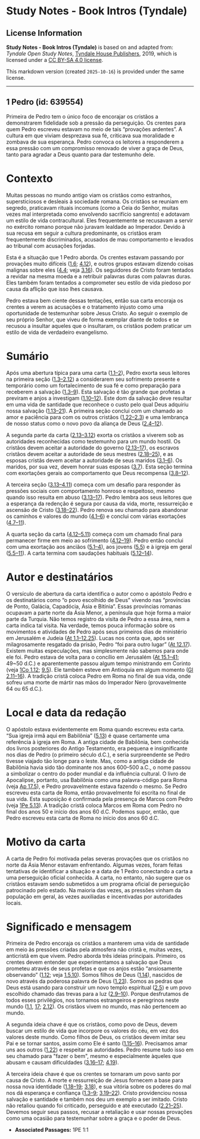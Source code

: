 # Study Notes - Book Intros (Tyndale)

## License Information

**Study Notes - Book Intros (Tyndale)** is based on and adapted from: _Tyndale Open Study Notes_, [Tyndale House Publishers](https://tyndaleopenresources.com/), 2019, which is licensed under a [CC BY-SA 4.0 license](https://creativecommons.org/licenses/by-sa/4.0/legalcode.en).

This markdown version (created `2025-10-16`) is provided under the same license.



--------------------------------

## 1 Pedro (id: 639554)

Primeira de Pedro tem o único foco de encorajar os cristãos a demonstrarem fidelidade sob a pressão da perseguição. Os crentes para quem Pedro escreveu estavam no meio de tais “provações ardentes”. A cultura em que viviam desprezava sua fé, criticava sua moralidade e zombava de sua esperança. Pedro convoca os leitores a responderem a essa pressão com um compromisso renovado de viver a graça de Deus, tanto para agradar a Deus quanto para dar testemunho dele.

Contexto
========

Muitas pessoas no mundo antigo viam os cristãos como estranhos, supersticiosos e desleais à sociedade romana. Os cristãos se reuniam em segredo, praticavam rituais incomuns (como a Ceia do Senhor, muitas vezes mal interpretada como envolvendo sacrifício sangrento) e adotavam um estilo de vida contracultural. Eles frequentemente se recusavam a servir no exército romano porque não juravam lealdade ao Imperador. Devido à sua recusa em seguir a cultura predominante, os cristãos eram frequentemente discriminados, acusados de mau comportamento e levados ao tribunal com acusações forjadas.

Esta é a situação que 1 Pedro aborda. Os crentes estavam passando por provações muito difíceis ([1\.6](https://ref.ly/1Pet1:6); [4\.12](https://ref.ly/1Pet4:12)), e outros grupos estavam dizendo coisas malignas sobre eles ([4\.4](https://ref.ly/1Pet4:4); veja [3\.16](https://ref.ly/1Pet3:16)). Os seguidores de Cristo foram tentados a revidar na mesma moeda e a retribuir palavras duras com palavras duras. Eles também foram tentados a comprometer seu estilo de vida piedoso por causa da aflição que isso lhes causava.

Pedro estava bem ciente dessas tentações, então sua carta encoraja os crentes a verem as acusações e o tratamento injusto como uma oportunidade de testemunhar sobre Jesus Cristo. Ao seguir o exemplo de seu próprio Senhor, que viveu de forma exemplar diante de todos e se recusou a insultar aqueles que o insultaram, os cristãos podem praticar um estilo de vida de verdadeiro evangelismo.

Sumário
=======

Após uma abertura típica para uma carta ([1\.1–2](https://ref.ly/1Pet1:1-1Pet1:2)), Pedro exorta seus leitores na primeira seção ([1\.3–2\.12](https://ref.ly/1Pet1:3-1Pet2:12)) a considerarem seu sofrimento presente e temporário como um fortalecimento de sua fé e como preparação para receberem a salvação ([1\.3–9](https://ref.ly/1Pet1:3-1Pet1:9)). Esta salvação é tão grande que profetas a previram e anjos a investigam ([1\.10–12](https://ref.ly/1Pet1:10-1Pet1:12)). Este dom da salvação deve resultar em uma vida de santidade que reconhece o custo pelo qual Deus adquiriu nossa salvação ([1\.13–21](https://ref.ly/1Pet1:13-1Pet1:21)). A primeira seção conclui com um chamado ao amor e paciência para com os outros cristãos ([1\.22–2\.3](https://ref.ly/1Pet1:22-1Pet2:3)) e uma lembrança de nosso status como o novo povo da aliança de Deus ([2\.4–12](https://ref.ly/1Pet2:4-1Pet2:12)).

A segunda parte da carta ([2\.13–3\.12](https://ref.ly/1Pet2:13-1Pet3:12)) exorta os cristãos a viverem sob as autoridades reconhecidas como testemunho para um mundo hostil. Os cristãos devem aceitar a autoridade do governo ([2\.13–17](https://ref.ly/1Pet2:13-1Pet2:17)), os escravos cristãos devem aceitar a autoridade de seus mestres ([2\.18–25](https://ref.ly/1Pet2:18-1Pet2:25)), e as esposas cristãs devem aceitar a autoridade de seus maridos ([3\.1–6](https://ref.ly/1Pet3:1-1Pet3:6)). Os maridos, por sua vez, devem honrar suas esposas ([3\.7](https://ref.ly/1Pet3:7)). Esta seção termina com exortações gerais ao comportamento que Deus recompensa ([3\.8–12](https://ref.ly/1Pet3:8-1Pet3:12)).

A terceira seção ([3\.13–4\.11](https://ref.ly/1Pet3:13-1Pet4:11)) começa com um desafio para responder às pressões sociais com comportamento honroso e respeitoso, mesmo quando isso resulta em abuso ([3\.13–17](https://ref.ly/1Pet3:13-1Pet3:17)). Pedro lembra aos seus leitores que a esperança da redenção é segura por causa da vida, morte, ressurreição e ascensão de Cristo ([3\.18–22](https://ref.ly/1Pet3:18-1Pet3:22)). Pedro renova seu chamado para abandonar os caminhos e valores do mundo ([4\.1–6](https://ref.ly/1Pet4:1-1Pet4:6)) e conclui com várias exortações ([4\.7–11](https://ref.ly/1Pet4:7-1Pet4:11)).

A quarta seção da carta ([4\.12–5\.11](https://ref.ly/1Pet4:12-1Pet5:11)) começa com um chamado final para permanecer firme em meio ao sofrimento ([4\.12–19](https://ref.ly/1Pet4:12-1Pet4:19)). Pedro então conclui com uma exortação aos anciãos ([5\.1–4](https://ref.ly/1Pet5:1-1Pet5:4)), aos jovens ([5\.5](https://ref.ly/1Pet5:5)) e à igreja em geral ([5\.5–11](https://ref.ly/1Pet5:5-1Pet5:11)). A carta termina com saudações habituais ([5\.12–14](https://ref.ly/1Pet5:12-1Pet5:14)).

Autor e destinatários
=====================

O versículo de abertura da carta identifica o autor como o apóstolo Pedro e os destinatários como “o povo escolhido de Deus” vivendo nas “províncias de Ponto, Galácia, Capadócia, Ásia e Bitínia”. Essas províncias romanas ocupavam a parte norte da Ásia Menor, a península que hoje forma a maior parte da Turquia. Não temos registro da visita de Pedro a essa área, nem a carta indica tal visita. Na verdade, temos pouca informação sobre os movimentos e atividades de Pedro após seus primeiros dias de ministério em Jerusalém e Judeia ([At 1\.1–12\.25](https://ref.ly/Acts1:1-Acts12:25)). Lucas nos conta que, após ser milagrosamente resgatado da prisão, Pedro “foi para outro lugar” ([At 12\.17](https://ref.ly/Acts12:17)). Existem muitas especulações, mas simplesmente não sabemos para onde ele foi. Pedro estava de volta para o concílio em Jerusalém ([At 15\.1–41](https://ref.ly/Acts15:1-Acts15:41); 49\~50 d.C.) e aparentemente passou algum tempo ministrando em Corinto (veja [1Co 1\.12](https://ref.ly/1Cor1:12); [9\.5](https://ref.ly/1Cor9:5)). Ele também esteve em Antioquia em algum momento ([Gl 2\.11–16](https://ref.ly/Gal2:11-Gal2:16)). A tradição cristã coloca Pedro em Roma no final de sua vida, onde sofreu uma morte de mártir nas mãos do Imperador Nero (provavelmente 64 ou 65 d.C.).

Local e data da redação
=======================

O apóstolo estava evidentemente em Roma quando escreveu esta carta. “Sua igreja irmã aqui em Babilônia” ([5\.13](https://ref.ly/1Pet5:13)) é quase certamente uma referência à igreja em Roma. A antiga cidade de Babilônia, bem conhecida dos livros posteriores do Antigo Testamento, era pequena e insignificante nos dias de Pedro (o primeiro século d.C.), e seria surpreendente se Pedro tivesse viajado tão longe para o leste. Mas, como a antiga cidade de Babilônia havia sido tão dominante nos anos 600–500 a.C., o nome passou a simbolizar o centro do poder mundial e da influência cultural. O livro de Apocalipse, portanto, usa Babilônia como uma palavra\-código para Roma (veja [Ap 17\.5](https://ref.ly/Rev17:5)), e Pedro provavelmente estava fazendo o mesmo. Se Pedro escreveu esta carta de Roma, então provavelmente foi escrita no final de sua vida. Esta suposição é confirmada pela presença de Marcos com Pedro (veja [1Pe 5\.13](https://ref.ly/1Pet5:13)). A tradição cristã coloca Marcos em Roma com Pedro no final dos anos 50 e início dos anos 60 d.C. Podemos supor, então, que Pedro escreveu esta carta de Roma no início dos anos 60 d.C.

Motivo da carta
===============

A carta de Pedro foi motivada pelas severas provações que os cristãos no norte da Ásia Menor estavam enfrentando. Algumas vezes, foram feitas tentativas de identificar a situação e a data de 1 Pedro conectando a carta a uma perseguição oficial conhecida. A carta, no entanto, não sugere que os cristãos estavam sendo submetidos a um programa oficial de perseguição patrocinado pelo estado. Na maioria das vezes, as pressões vinham da população em geral, às vezes auxiliadas e incentivadas por autoridades locais.

Significado e mensagem
======================

Primeira de Pedro encoraja os cristãos a manterem uma vida de santidade em meio às pressões criadas pela atmosfera não cristã e, muitas vezes, anticristã em que vivem. Pedro aborda três ideias principais. Primeiro, os crentes devem entender que experimentamos a salvação que Deus prometeu através de seus profetas e que os anjos estão “ansiosamente observando” ([1\.12](https://ref.ly/1Pet1:12); veja [1\.5](https://ref.ly/1Pet1:5),[10](https://ref.ly/1Pet1:10)). Somos filhos de Deus ([1\.14](https://ref.ly/1Pet1:14)), nascidos de novo através da poderosa palavra de Deus ([1\.23](https://ref.ly/1Pet1:23)). Somos as pedras que Deus está usando para construir um novo templo espiritual ([2\.5](https://ref.ly/1Pet2:5)) e um povo escolhido chamado das trevas para a luz ([2\.9–10](https://ref.ly/1Pet2:9-1Pet2:10)). Porque desfrutamos de todos esses privilégios, nos tornamos estrangeiros e peregrinos neste mundo ([1\.1](https://ref.ly/1Pet1:1), [17](https://ref.ly/1Pet1:17); [2\.12](https://ref.ly/1Pet2:12)). Os cristãos vivem no mundo, mas não pertencem ao mundo.

A segunda ideia chave é que os cristãos, como povo de Deus, devem buscar um estilo de vida que incorpore os valores do céu, em vez dos valores deste mundo. Como filhos de Deus, os cristãos devem imitar seu Pai e se tornar santos, assim como Ele é santo ([1\.15–16](https://ref.ly/1Pet1:15-1Pet1:16)). Precisamos amar uns aos outros ([1\.22](https://ref.ly/1Pet1:22)) e respeitar as autoridades. Pedro resume tudo isso em seu chamado para "fazer o bem", mesmo e especialmente àqueles que abusam e causam dificuldades ([3\.16–17](https://ref.ly/1Pet3:16-1Pet3:17); [4\.19](https://ref.ly/1Pet4:19)).

A terceira ideia chave é que os crentes se tornaram um povo santo por causa de Cristo. A morte e ressurreição de Jesus fornecem a base para nossa nova identidade ([1\.18–19](https://ref.ly/1Pet1:18-1Pet1:19); [3\.18](https://ref.ly/1Pet3:18)), e sua vitória sobre os poderes do mal nos dá esperança e confiança ([1\.3–9](https://ref.ly/1Pet1:3-1Pet1:9); [3\.19–22](https://ref.ly/1Pet3:19-1Pet3:22)). Cristo providenciou nossa salvação e santidade e também nos deu um exemplo a ser imitado. Cristo não retaliou quando foi criticado, perseguido e até executado ([2\.21–25](https://ref.ly/1Pet2:21-1Pet2:25)). Devemos seguir seus passos, recusar a retaliação e usar nossas provações como uma ocasião para testemunhar sobre a graça e o poder de Deus.

* **Associated Passages:** 1PE 1:1

